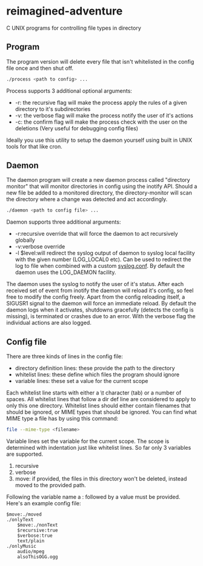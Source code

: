 # reimagined-adventure

C UNIX programs for controlling file types in directory

## Program

The program version will delete every file that isn't whitelisted in the config file once and then shut off.

```Bash
./process <path to config> ...
```

Process supports 3 additional optional arguments:

- -r: the recursive flag will make the process apply the rules of a given directory to it's subdirectories
- -v: the verbose flag will make the process notify the user of it's actions
- -c: the confirm flag will make the process check with the user on the deletions (Very useful for debugging config files)

Ideally you use this utility to setup the daemon yourself using built in UNIX tools for that like cron.

## Daemon

The daemon program will create a new daemon process called "directory monitor" that will monitor directories in config using the inotify API.
Should a new file be added to a monitored directory, the directory-monitor will scan the directory where a change was detected and act accordingly.

```Bash
./daemon <path to config file> ...
```

Daemon supports three additional arguments:

- -r:recursive override that will force the daemon to act recursively globally
- -v:verbose override
- -l $level:will redirect the syslog output of daemon to syslog local facility with the given number (LOG_LOCAL0 etc).
    Can be used to redirect the log to file when combined with a custom [syslog.conf](https://linux.die.net/man/5/syslog.conf).
    By default the daemon uses the LOG_DAEMON facility.

The daemon uses the syslog to notify the user of it's status.
After each received set of event from inotify the daemon will reload it's config, so feel free to modify the config freely.
Apart from the config reloading itself, a SIGUSR1 signal to the daemon will force an immediate reload.
By default the daemon logs when it activates, shutdowns gracefully (detects the config is missing), is terminated or crashes due to an error.
With the verbose flag the individual actions are also logged.

## Config file

There are three kinds of lines in the config file:

- directory definition lines: these provide the path to the directory
- whitelist lines: these define which files the program should ignore
- variable lines: these set a value for the current scope

Each whitelist line starts with either a \t character (tab) or a number of spaces.
All whitelist lines that follow a dir def line are considered to apply to only this one directory.
Whitelist lines should either contain filenames that should be ignored, or MIME types that should be ignored.
You can find what MIME type a file has by using this command:

```Bash
file --mime-type <filename>
```

Variable lines set the variable for the current scope.
The scope is determined with indentation just like whitelist lines.
So far only 3 variables are supported.

1. recursive
2. verbose
3. move: if provided, the files in this directory won't be deleted, instead moved to the provided path.

Following the variable name a : followed by a value must be provided.
Here's an example config file:

```config
$move:./moved
./onlyText
    $move:./nonText
    $recursive:true
    $verbose:true
    text/plain
./onlyMusic
    audio/mpeg
    alsoThisOGG.ogg
```
